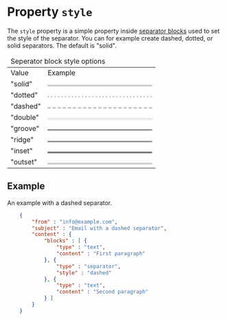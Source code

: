 # Property `style`

The `style` property is a simple property inside
<a href="/support/json/block-separator">separator blocks</a> used to set the style of
the separator. You can for example create dashed, dotted, or solid separators.
The default is "solid".

<table class="info">
    <thead>
        <tr>
            <td colspan="3">Seperator block style options</td>
        </tr>
    </thead>
    <tbody>
        <tr class="thead">
            <td width="25%">Value</td>
            <td>Example</td>
        </tr>
        <tr>
            <td>"solid"</td>
            <td><div style="border-top: solid 4px #cccccc; margin-top: 8px;"></div></td>
        </tr>
        <tr>
            <td>"dotted"</td>
            <td><div style="border-top: dotted 4px #cccccc; margin-top: 8px;"></div></td>
        </tr>
        <tr>
            <td>"dashed"</td>
            <td><div style="border-top: dashed 4px #cccccc; margin-top: 8px;"></div></td>
        </tr>
        <tr>
            <td>"double"</td>
            <td><div style="border-top: double 4px #cccccc; margin-top: 8px;"></div></td>
        </tr>
        <tr>
            <td>"groove"</td>
            <td><div style="border-top: groove 4px #cccccc; margin-top: 8px;"></div></td>
        </tr>
        <tr>
            <td>"ridge"</td>
            <td><div style="border-top: ridge 4px #cccccc; margin-top: 8px;"></div></td>
        </tr>
        <tr>
            <td>"inset"</td>
            <td><div style="border-top: inset 4px #cccccc; margin-top: 8px;"></div></td>
        </tr>
        <tr>
            <td>"outset"</td>
            <td><div style="border-top: outset 4px #cccccc; margin-top: 8px;"></div></td>
        </tr>
    </tbody>
</table>


## Example

An example with a dashed separator.
````json
    {
        "from" : "info@example.com",
        "subject" : "Email with a dashed separator",
        "content" : {
            "blocks" : [ {
                "type" : "text",
                "content" : "First paragraph"
            }, {
                "type" : "separator",
                "style" : "dashed"
            }, {
                "type" : "text",
                "content" : "Second paragraph"
            } ]
        }
    }
````
